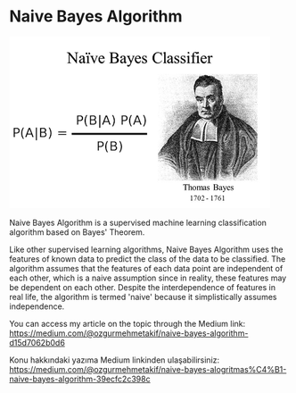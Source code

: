 
# Naive Bayes Algorithm

![Naive Bayes](naive_bayes.png)

Naive Bayes Algorithm is a supervised machine learning classification algorithm based on Bayes' Theorem.

Like other supervised learning algorithms, Naive Bayes Algorithm uses the features of known data to predict the class of the data to be classified. The algorithm assumes that the features of each data point are independent of each other, which is a naive assumption since in reality, these features may be dependent on each other. Despite the interdependence of features in real life, the algorithm is termed 'naive' because it simplistically assumes independence.

You can access my article on the topic through the Medium link: https://medium.com/@ozgurmehmetakif/naive-bayes-algorithm-d15d7062b0d6

Konu hakkındaki yazıma Medium linkinden ulaşabilirsiniz: https://medium.com/@ozgurmehmetakif/naive-bayes-alogritmas%C4%B1-naive-bayes-algorithm-39ecfc2c398c
  

